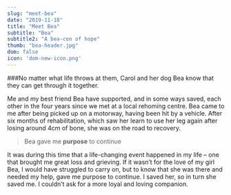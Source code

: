 ```yaml
---
slug: "meet-bea"
date: "2019-11-18"
title: "Meet Bea"
subtitle: "Bea"
subtitle2: "A bea-con of hope"
thumb: "bea-header.jpg"
dom: false
icon: 'dom-new-icon.png'
---
```


###No matter what life throws at them, Carol and her dog Bea know that they can get through it together.  

Me and my best friend Bea have supported, and in some ways saved, each other in the four years since we met at a local rehoming centre. Bea came to me after being picked up on a motorway, having been hit by a vehicle. After six months of rehabilitation, which saw her learn to use her leg again after losing around 4cm of bone, she was on the road to recovery. 

> Bea gave me **purpose** to continue

It was during this time that a life-changing event happened in my life – one that brought me great loss and grieving. If it wasn’t for the love of my girl Bea, I would have struggled to carry on, but to know that she was there and needed my help, gave me purpose to continue. I saved her, so in turn she saved me. I couldn’t ask for a more loyal and loving companion. 